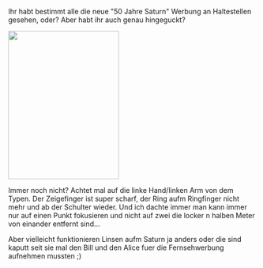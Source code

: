 <html><body><p>Ihr habt bestimmt alle die neue "50 Jahre Saturn" Werbung an Haltestellen gesehen, oder? Aber habt ihr auch genau hingeguckt?

<a href="/wp-content/uploads/2011/01/das_unmoegliche_foto.jpg"><img class="alignnone size-medium wp-image-777" title="das unmoegliche foto" src="https://www.die-welt.net/wp-content/uploads/2011/01/das_unmoegliche_foto-224x300.jpg" alt="" width="224" height="300"></a>

Immer noch nicht? Achtet mal auf die linke Hand/linken Arm von dem Typen. Der Zeigefinger ist super scharf, der Ring aufm Ringfinger nicht mehr und ab der Schulter wieder. Und ich dachte immer man kann immer nur auf einen Punkt fokusieren und nicht auf zwei die locker n halben Meter von einander entfernt sind...

Aber vielleicht funktionieren Linsen aufm Saturn ja anders oder die sind kaputt seit sie mal den Bill und den Alice fuer die Fernsehwerbung aufnehmen mussten ;)</p></body></html>